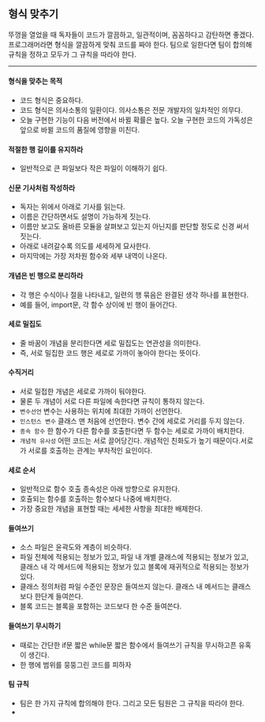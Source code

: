 ## 형식 맞추기

뚜껑을 열었을 때 독자들이 코드가 깔끔하고, 일관적이며, 꼼꼼하다고 감탄하면 좋겠다.  
프로그래머라면 형식을 깔끔하게 맞춰 코드를 짜야 한다. 팀으로 일한다면
팀이 합의해 규칙을 정하고 모두가 그 규칙을 따라야 한다.

---

#### 형식을 맞추는 목적
- 코드 형식은 중요하다.
- 코드 형식은 의사소통의 일환이다. 의사소통은 전문 개발자의 일차적인 의무다.
- 오늘 구현한 기능이 다음 버전에서 바뀔 확률은 높다. 오늘 구현한 코드의 가독성은 앞으로 바뀔 코드의 품질에 영향을 미친다.  

#### 적절한 행 길이를 유지하라
- 일반적으로 큰 파일보다 작은 파일이 이해하기 쉽다.

#### 신문 기사처럼 작성하라
- 독자는 위에서 아래로 기사를 읽는다.
- 이름은 간단하면서도 설명이 가능하게 짓는다.
- 이름만 보고도 올바른 모듈을 살펴보고 있는지 아닌지를 판단할 정도로 신경 써서 짓는다.
- 아래로 내려갈수록 의도를 세세하게 묘사한다.
- 마지막에는 가장 저차원 함수와 세부 내역이 나온다.

#### 개념은 빈 행으로 분리하라
- 각 행은 수식이나 절을 나타내고, 일련의 행 묶음은 완결된 생각 하나를 표현한다.
- 예를 들어, import문, 각 함수 상이에 빈 행이 들어간다.

#### 세로 밀집도
- 줄 바꿈이 개념을 분리한다면 세로 밀집도는 연관성을 의미한다.
- 즉, 서로 밀집한 코드 행은 세로로 가까이 놓아야 한다는 뜻이다.

#### 수직거리
- 서로 밀접한 개념은 세로로 가까이 둬야한다.
- 물론 두 개념이 서로 다른 파일에 속한다면 규칙이 통하지 않는다.
- `변수선언` 변수는 사용하는 위치에 최대한 가까이 선언한다.
- `인스턴스 변수` 클래스 맨 처음에 선언한다. 변수 간에 세로로 거리를 두지 않는다.
- `종속 함수` 한 함수가 다른 함수를 호출한다면 두 함수는 세로로 가까이 배치한다.
- `개념적 유사성` 어떤 코드는 서로 끌어당긴다. 개념적인 친화도가 높기 때문이다.서로가 서로를 호출하는 관계는 부차적인 요인이다.

#### 세로 순서
- 일반적으로 함수 호출 종속성은 아래 방향으로 유지한다.
- 호츌되는 함수를 호출하는 함수보다 나중에 배치한다.
- 가장 중요한 개념을 표현할 때는 세세한 사항을 최대한 배제한다.

#### 들여쓰기
- 소스 파일은 윤곽도와 계층이 비슷하다.
- 파일 전체에 적용되는 정보가 있고, 파일 내 개별 클래스에 적용되는 정보가 있고, 클래스 내 각 메서드에 적용되는 정보가 있고
블록에 재귀적으로 적용되는 정보가 있다.
- 클래스 정의처럼 파일 수준인 문장은 들여쓰지 않는다. 클래스 내 메서드는 클래스 보다 한단계 들여쓴다.
- 블록 코드는 블록을 포함하는 코드보다 한 수준 들여쓴다.

#### 들여쓰기 무시하기
- 때로는 간단한 if문 짧은 while문 짧은 함수에서 들여쓰기 규칙을 무시하고픈 유혹이 생긴다.
- 한 행에 범위를 뭉뚱그린 코드를 피하자

#### 팀 규칙
- 팀은 한 가지 규칙에 합의해야 한다. 그리고 모든 팀원은 그 규칙을 따라야 한다.
- 
